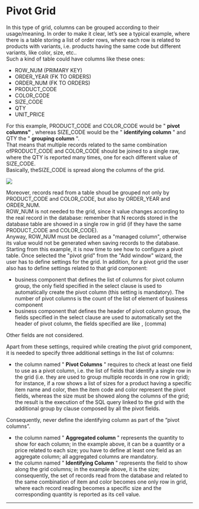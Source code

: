 # Pivot Grid

In this type of grid, columns can be grouped according to their usage/meaning. In order to make it clear, let’s see a typical example, where there is a table storing a list of order rows, where each row is related to products with variants, i.e. products having the same code but different variants, like color, size, etc..  
Such a kind of table could have columns like these ones:

* ROW\_NUM \(PRIMARY KEY\)
* ORDER\_YEAR \(FK TO ORDERS\)
* ORDER\_NUM \(FK TO ORDERS\)
* PRODUCT\_CODE
* COLOR\_CODE
* SIZE\_CODE
* QTY
* UNIT\_PRICE

For this example, PRODUCT\_CODE and COLOR\_CODE would be " **pivot columns"** , whereas SIZE\_CODE would be the " **identifying column** " and QTY the " **grouping column** ".  
That means that multiple records related to the same combination ofPRODUCT\_CODE and COLOR\_CODE should be joined to a single raw, where the QTY is reported many times, one for each different value of SIZE\_CODE.  
Basically, theSIZE\_CODE is spread along the columns of the grid.

![](http://4wsplatform.org/wp-content/uploads/2015/12/Schermata-2017-11-22-alle-07.39.04-1024x580.png)

Moreover, records read from a table shoud be grouped not only by PRODUCT\_CODE and COLOR\_CODE, but also by ORDER\_YEAR and ORDER\_NUM.  
ROW\_NUM is not needed to the grid, since it value changes according to the real record in the database: remember that N records stored in the database table are showed in a single row in grid \(if they have the same PRODUCT\_CODE and COLOR\_CODE\).  
Anyway, ROW\_NUM must be declared as a "managed column", otherwise its value would not be generated when saving records to the database.  
Starting from this example, it is now time to see how to configure a pivot table. Once selected the "pivot grid" from the "Add window" wizard, the user has to define settings for the grid. In addition, for a pivot grid the user also has to define settings related to that grid component:

* business component that defines the list of columns for pivot column group, the only field specified in the select clause is used to automatically create the pivot column \(this setting is mandatory\). The number of pivot columns is the count of the list of element of business component
* business component that defines the header of pivot column group, the fields specified in the select clause are used to automatically set the header of pivot column, the fields specified are like , \(comma\)

Other fields are not considered.

Apart from these settings, required while creating the pivot grid component, it is needed to specify three additional settings in the list of columns:

* the column named " **Pivot Columns** " requires to check at least one field to use as a pivot column, i.e. the list of fields that identify a single row in the grid \(i.e. they are used to group multiple records in one row in grid\); for instance, if a row shows a list of sizes for a product having a specific item name and color, then the item code and color represent the pivot fields, whereas the size must be showed along the columns of the grid; the result is the execution of the SQL query linked to the grid with the additional group by clause composed by all the pivot fields.

Consequently, never define the identifying column as part of the “pivot columns”.

* the column named " **Aggregated column** " represents the quantity to show for each column; in the example above, it can be a quantity or a price related to each size; you have to define at least one field as an aggregate column; all aggregated columns are mandatory.
* the column named " **Identifying Column** " represents the field to show along the grid columns; in the example above, it is the size; consequently, the set of records read from the database and related to the same combination of item and color becomes one only row in grid, where each record reading becomes a specific size and the corresponding quantity is reported as its cell value.

---



